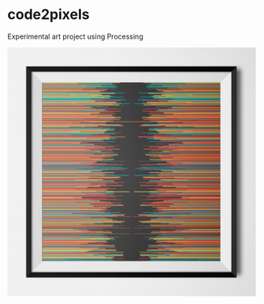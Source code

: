 # code2pixels

Experimental art project using Processing

![creative coding](https://raw.githubusercontent.com/SandroMiccoli/code2pixels/master/first.jpg "Creative Coding")